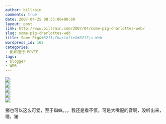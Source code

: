 ```yaml
---
author: billrain
comments: true
date: 2007-04-25 08:35:00+00:00
layout: post
link: http://www.billrain.com/2007/04/some-pig-charlottes-web/
slug: some-pig-charlottes-web
title: Some Pig&#8211;Charlotte&#8217;s Web
wordpress_id: 165
categories:
- 影如随行|MOVIE
tags:
- blogger
- WEB
---
```


[![](http://bp1.blogger.com/_lAHIYwHGO4A/Ri8TLneS7qI/AAAAAAAABUA/u1Yr2D40sBQ/s400/U105P28T3D1372915F326DT20061216191648.jpg)](http://bp1.blogger.com/_lAHIYwHGO4A/Ri8TLneS7qI/AAAAAAAABUA/u1Yr2D40sBQ/s1600-h/U105P28T3D1372915F326DT20061216191648.jpg)  
[![](http://bp1.blogger.com/_lAHIYwHGO4A/Ri8TLneS7rI/AAAAAAAABUI/ejW6t22sejo/s400/U105P28T3D1372916F326DT20061216191652.jpg)](http://bp1.blogger.com/_lAHIYwHGO4A/Ri8TLneS7rI/AAAAAAAABUI/ejW6t22sejo/s1600-h/U105P28T3D1372916F326DT20061216191652.jpg)  
[![](http://bp2.blogger.com/_lAHIYwHGO4A/Ri8TL3eS7sI/AAAAAAAABUQ/Bv9kRhXXvkY/s400/U105P28T3D1372917F326DT20061216191656.jpg)](http://bp2.blogger.com/_lAHIYwHGO4A/Ri8TL3eS7sI/AAAAAAAABUQ/Bv9kRhXXvkY/s1600-h/U105P28T3D1372917F326DT20061216191656.jpg)  
[![](http://bp2.blogger.com/_lAHIYwHGO4A/Ri8TL3eS7tI/AAAAAAAABUY/52S3imtZzsA/s400/U105P28T3D1372922F326DT20061216191735.jpg)](http://bp2.blogger.com/_lAHIYwHGO4A/Ri8TL3eS7tI/AAAAAAAABUY/52S3imtZzsA/s1600-h/U105P28T3D1372922F326DT20061216191735.jpg)  
[![](http://bp2.blogger.com/_lAHIYwHGO4A/Ri8TL3eS7uI/AAAAAAAABUg/oFwfQbJm9aE/s400/U105P28T3D1372923F326DT20061216191742.jpg)](http://bp2.blogger.com/_lAHIYwHGO4A/Ri8TL3eS7uI/AAAAAAAABUg/oFwfQbJm9aE/s1600-h/U105P28T3D1372923F326DT20061216191742.jpg)  


猪也可以这么可爱，至于蜘蛛。。。我还是看不惯，可是大嘴配的音啊，没听出来，嗯，猪  

